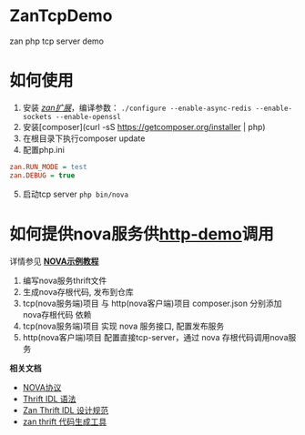 # ZanTcpDemo
zan php tcp server demo

# 如何使用

1. 安装 [*zan扩展*](https://github.com/youzan/zan)，编译参数：
`./configure --enable-async-redis --enable-sockets --enable-openssl` 
2. 安装[composer](curl -sS https://getcomposer.org/installer | php)
3. 在根目录下执行composer update
4. 配置php.ini
```ini
zan.RUN_MODE = test
zan.DEBUG = true
```
5. 启动tcp server
`php bin/nova`

# 如何提供nova服务供[http-demo](https://github.com/youzan/zanhttpdemo)调用

详情参见 [**NOVA示例教程**](http://zanphpdoc.zanphp.io/nova/nova_service.html)

1. 编写nova服务thrift文件
2. 生成nova存根代码, 发布到仓库
3. tcp(nova服务端)项目 与 http(nova客户端)项目 composer.json 分别添加 nova存根代码 依赖
4. tcp(nova服务端)项目 实现 nova 服务接口, 配置发布服务 
5. http(nova客户端)项目 配置直接tcp-server，通过 nova 存根代码调用nova服务

**相关文档**

- [NOVA协议](http://zanphpdoc.zanphp.io/nova/protocol.html)
- [Thrift IDL 语法](http://zanphpdoc.zanphp.io/nova/IDL_syntax.html)
- [Zan Thrift IDL 设计规范](http://zanphpdoc.zanphp.io/nova/IDL_spec.html)
- [zan thrift 代码生成工具](http://zanphpdoc.zanphp.io/nova/zan_thrift.html)